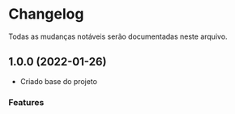 # Changelog

Todas as mudanças notáveis serão documentadas neste arquivo.

## 1.0.0 (2022-01-26)

- Criado base do projeto

### Features
